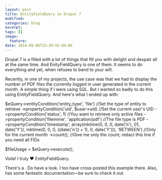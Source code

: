 ```yaml
---
layout: post
title: EntityFieldQuery in Drupal 7
modified:
categories: blog
excerpt:
tags: []
image:
  feature:
date: 2014-08-08T15:39:55-04:00
---
```

<p>Drupal 7 is a filled with a lot of things that fill you with delight and despair all at the same time. And EnityFieldQuery is one of them. It seems to do everything and yet, when refuses to bend to your will.</p>
<p>Recently, in one of my projects, the use case was that we had to display the number of PDF files the currently logged in user generated in the current month. A simple thing if I were using SQL. But I wanted so badly to do this using EntityFieldQuery. And here's what I ended up with:<p>
<php>
$eQuery->entityCondition('entity_type', 'file') //Set the type of entity to retrieve
->propertyCondition('uid', $user->uid) //Set the current user's UID
->propertyCondition('status', 1) //You want to retrieve only active files
->propertyCondition('filemime', 'application/pdf') //The file type is PDF
->propertyCondition('timestamp', array(mktime(0, 0, 0, date('n'), 01, date('Y')), mktime(0, 0, 0, ((date('n')) + 1), 0, date('Y'))), 'BETWEEN') //Only for the current month
->count(); //Give me only the count; redact this line if you need all FIDs

$fileUsage = $eQuery->execute();
</php>

Voila! I truly &hearts; EntityFieldQuery.

There's a <?php print l('thread on Drupal.org of more such examples', 'http://drupal.org/node/916776#comment-6085986') ?>. Do have a look. I too have cross-posted this example there. Also, <?php print l('the api.drupal.org page on EntityFieldQuery', 'http://api.drupal.org/api/drupal/includes!entity.inc/class/EntityFieldQuery/7') ?> has some fantastic documentation&mdash;be sure to check it out.